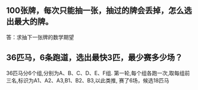 ## 100张牌，每次只能抽一张，抽过的牌会丢掉，怎么选出最大的牌。

答：求抽下一张牌的数学期望

## 36匹马，6条跑道，选出最快3匹，最少赛多少场？

36匹马分6个组,分别为A、B、C、D、E、F组.
第一轮,每个组各跑一次,取每组前三名,标识为A1、A2、A3,B1、B2、B3,以此类推, 赛了6场，候选18匹马

